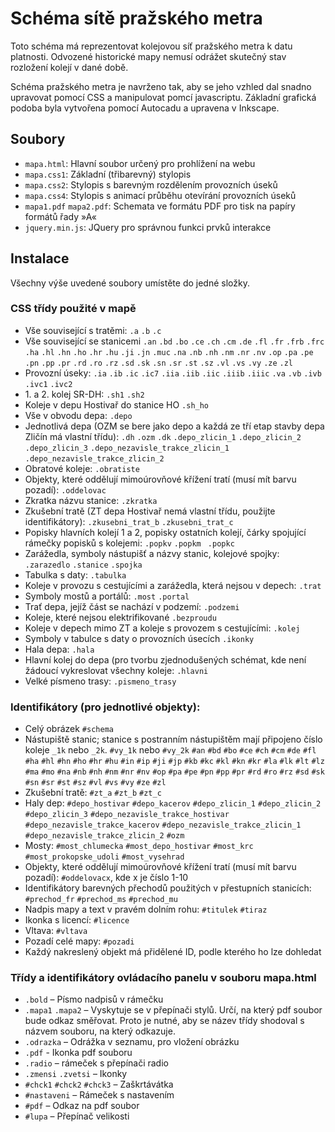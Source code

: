 Schéma sítě pražského metra
===========================
Toto schéma má reprezentovat kolejovou síť pražského metra k datu platnosti. Odvozené historické mapy nemusí odrážet skutečný stav rozložení kolejí v dané době. 

Schéma pražského metra je navrženo tak, aby se jeho vzhled dal snadno upravovat pomocí CSS a manipulovat pomcí javascriptu. Základní grafická podoba byla vytvořena pomocí Autocadu a upravena v Inkscape.

Soubory
-------
- `mapa.html`: Hlavní soubor určený pro prohlížení na webu
- `mapa.css1`: Základní (třibarevný) stylopis
- `mapa.css2`: Stylopis s barevným rozdělením provozních úseků
- `mapa.css4`: Stylopis s animací průběhu otevírání provozních úseků
- `mapa1.pdf` `mapa2.pdf`: Schemata ve formátu PDF pro tisk na papíry formátů řady »A«
- `jquery.min.js`: JQuery pro správnou funkci prvků interakce

Instalace
---------
Všechny výše uvedené soubory umístěte do jedné složky.

### CSS třídy použité v mapě
- Vše související s tratěmi: `.a` `.b` `.c`
- Vše související se stanicemi `.an` `.bd` `.bo` `.ce` `.ch` `.cm` `.de` `.fl` `.fr` `.frb` `.frc` `.ha` `.hl` `.hn` `.ho` `.hr` `.hu` `.ji` `.jn` `.muc` `.na` `.nb` `.nh` `.nm` `.nr` `.nv` `.op` `.pa` `.pe` `.pn` `.pp` `.pr` `.rd` `.ro` `.rz` `.sd` `.sk` `.sn` `.sr` `.st` `.sz` `.vl` `.vs` `.vy` `.ze` `.zl`
- Provozní úseky: `.ia` `.ib` `.ic` `.ic7` `.iia` `.iib` `.iic` `.iiib` `.iiic` `.va` `.vb` `.ivb` `.ivc1` `.ivc2`
- 1\. a 2. kolej SR-DH: `.sh1` `.sh2`
- Koleje v depu Hostivař do stanice HO `.sh_ho`
- Vše v obvodu depa: `.depo`
- Jednotlivá depa (OZM se bere jako depo a každá ze tří etap stavby depa Zličín má vlastní třídu): `.dh` `.ozm` `.dk` `.depo_zlicin_1` `.depo_zlicin_2` `.depo_zlicin_3` `.depo_nezavisle_trakce_zlicin_1` `.depo_nezavisle_trakce_zlicin_2`
- Obratové koleje: `.obratiste`
- Objekty, které oddělují mimoúrovňové křížení tratí (musí mít barvu pozadí): `.oddelovac`
- Zkratka názvu stanice: `.zkratka`
- Zkušební tratě (ZT depa Hostivař nemá vlastní třídu, použijte identifikátory): `.zkusebni_trat_b` `.zkusebni_trat_c`
- Popisky hlavních kolejí 1 a 2, popisky ostatních kolejí, čárky spojující rámečky popisků s kolejemi: `.popkv` `.popkm ` `.popkc`
- Zarážedla, symboly nástupišť a názvy stanic, kolejové spojky: `.zarazedlo` `.stanice` `.spojka`
- Tabulka s daty: `.tabulka`
- Koleje v provozu s cestujícími a zarážedla, která nejsou v depech: `.trat`
- Symboly mostů a portálů: `.most` `.portal`
- Trať depa, jejíž část se nachází v podzemí: `.podzemi`
- Koleje, které nejsou elektrifikované `.bezproudu`
- Koleje v depech mimo ZT a koleje s provozem s cestujícími: `.kolej`
- Symboly v tabulce s daty o provozních úsecích `.ikonky`
- Hala depa: `.hala`
- Hlavní kolej do depa (pro tvorbu zjednodušených schémat, kde není žádoucí vykreslovat všechny koleje: `.hlavni`
- Velké písmeno trasy: `.pismeno_trasy`

### Identifikátory (pro jednotlivé objekty):
- Celý obrázek `#schema`
- Nástupiště stanic; stanice s postranním nástupištěm mají připojeno číslo
 koleje `_1k` nebo `_2k`. `#vy_1k` nebo `#vy_2k` `#an` `#bd` `#bo` `#ce` `#ch` `#cm` `#de` `#fl` `#ha` `#hl` `#hn` `#ho` `#hr` `#hu` `#in` `#ip` `#ji` `#jp` `#kb` `#kc` `#kl` `#kn` `#kr` `#la` `#lk` `#lt` `#lz` `#ma` `#mo` `#na` `#nb` `#nh` `#nm` `#nr` `#nv` `#op` `#pa` `#pe` `#pn` `#pp` `#pr` `#rd` `#ro` `#rz` `#sd` `#sk` `#sn` `#sr` `#st` `#sz` `#vl` `#vs` `#vy` `#ze` `#zl`
- Zkušební tratě: `#zt_a` `#zt_b` `#zt_c`
- Haly dep: `#depo_hostivar` `#depo_kacerov` `#depo_zlicin_1` `#depo_zlicin_2` `#depo_zlicin_3` `#depo_nezavisle_trakce_hostivar` `#depo_nezavisle_trakce_kacerov` `#depo_nezavisle_trakce_zlicin_1` `#depo_nezavisle_trakce_zlicin_2` `#ozm`
- Mosty: `#most_chlumecka` `#most_depo_hostivar` `#most_krc` `#most_prokopske_udoli` `#most_vysehrad`
- Objekty, které oddělují mimoúrovňové křížení tratí (musí mít barvu pozadí): `#oddelovacx`, kde x je číslo 1-10
- Identifikátory barevných přechodů použitých v přestupních stanicích: `#prechod_fr` `#prechod_ms` `#prechod_mu`
- Nadpis mapy a text v pravém dolním rohu: `#titulek` `#tiraz`
- Ikonka s licencí: `#licence`
- Vltava: `#vltava`
- Pozadí celé mapy: `#pozadi`
- Každý nakreslený objekt má přidělené ID, podle kterého ho lze dohledat

### Třídy a identifikátory ovládacího panelu v souboru mapa.html
- `.bold` – Písmo nadpisů v rámečku
- `.mapa1` `.mapa2` – Vyskytuje se v přepínači stylů. Určí, na který pdf soubor bude odkaz směřovat. Proto je nutné, aby se název třídy shodoval s názvem souboru, na který odkazuje.
- `.odrazka` – Odrážka v seznamu, pro vložení obrázku
- `.pdf` - Ikonka pdf souboru
- `.radio` – rámeček s přepínači radio
- `.zmensi` `.zvetsi` – Ikonky
- `#chck1` `#chck2` `#chck3` – Zaškrtávátka
- `#nastaveni` – Rámeček s nastavením
- `#pdf` – Odkaz na pdf soubor
- `#lupa` – Přepínač velikosti
